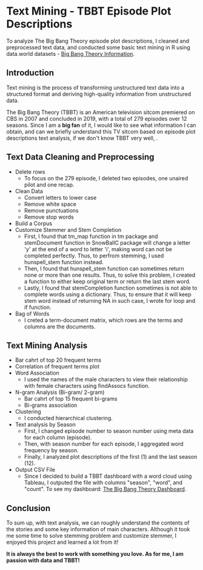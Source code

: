 # Text Mining - TBBT Episode Plot Descriptions
To analyze The Big Bang Theory episode plot descriptions, I cleaned and preprocessed text data, and conducted some basic text mining in R using data.world datasets - [Big Bang Theory Information](https://data.world/priyankad0993/big-band-theory-information).
## Introduction
Text mining is the process of transforming unstructured text data into a structured format and deriving high-quality information from unstructured data. 

The Big Bang Theory (TBBT) is an American television sitcom premiered on CBS in 2007 and concluded in 2019, with a total of 279 episodes over 12 seasons. Since I am a <strong>big fan</strong> of it, I would like to see what information I can obtain, and can we briefly understand this TV sitcom based on episode plot descriptions text analysis, if we don't know TBBT very well, .
## Text Data Cleaning and Preprocessing
   - Delete rows
     - To focus on the 279 episode, I deleted two episodes, one unaired pilot and one recap.
   - Clean Data
     - Convert letters to lower case
     - Remove white space
     - Remove punctuations
     - Remove stop words
   - Build a Corpus
   - Customize Stemmer and Stem Completion
     - First, I found that tm_map function in tm package and stemDocument function in SnowBallC package will change a letter 'y' at the end of a word to letter 'i', making word can not be completed perfectly. Thus, to perfrom stemming, I used hunspell_stem function instead. 
     - Then, I found that hunspell_stem function can sometimes return none or more than one results. Thus, to solve this problem, I created a function to either keep original term or return the last stem word.
     - Lastly, I found that stemCompletion function sometimes is not able to complete words using a dictionary. Thus, to ensure that it will keep stem word instead of returning NA in such case, I wrote for loop and if function.
   - Bag of Words
     - I creted a term-document matrix, which rows are the terms and columns are the documents.
## Text Mining Analysis
   - Bar cahrt of top 20 frequent terms
   - Correlation of frequent terms plot
   - Word Association
     - I used the names of the male characters to view their relationship with female characters using findAssocs function.
   - N-gram Analysis (Bi-gram/ 2-gram)
     - Bar cahrt of top 15 frequent bi-grams
     - Bi-grams association
   - Clustering
     - I conducted hierarchical clustering.
   - Text analysis by Season
     - First, I changed episode number to season number using meta data for each column (episode).
     - Then, with season number for each episode, I aggregated word frequency by season.
     - Finally, I analyzed plot descriptions of the first (1) and the last season (12).
   - Output CSV File
     - Since I decided to build a TBBT dashboard with a word cloud using Tableau, I outputed the file with columns "season", "word", and "count". To see my dashboard: [The Big Bang Theory Dashboard](https://public.tableau.com/app/profile/kuan.pei.lai/viz/TBBT/TBBT).
## Conclusion
To sum up, with text analysis, we can roughly understand the contents of the stories and some key information of main characters. Although it took me some time to solve stemming problem and customize stemmer, I enjoyed this project and learned a lot from it! 

<strong>It is always the best to work with something you love. As for me, I am passion with data and TBBT!</strong>

